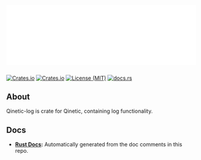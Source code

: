 # [![Qinetic](../../assets/qinetic_logo.png)](https://github.com/vl-mr-freeman/qinetic)

[![Crates.io](https://img.shields.io/crates/v/qinetic_log.svg)](https://crates.io/crates/qinetic_log)
[![Crates.io](https://img.shields.io/crates/d/qinetic_log.svg)](https://crates.io/crates/qinetic_log)
[![License (MIT)](https://img.shields.io/crates/l/qinetic_log.svg)](https://github.com/vl-mr-freeman/qinetic/blob/master/crates/qinetic_log/LICENSE)
[![docs.rs](https://img.shields.io/badge/docs-website-blue)](https://docs.rs/qinetic_log)

## About
Qinetic-log is crate for Qinetic, containing log functionality.

## Docs
* **[Rust Docs](https://docs.rs/qinetic_log):** Automatically generated from the doc comments in this repo.
